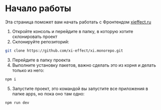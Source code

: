 # Начало работы

Эта страница поможет вам начать работать с Фронтендом [xieffect.ru](https://xieffect.ru/)

1. Откройте консоль и перейдите в папку, в которую хотите склонировать проект
2. Склонируйте репозиторий:

```bash
git clone https://github.com/xi-effect/xi.monorepo.git
```

3. Перейдите в папку проекта
4. Выполните установку пакетов, важно сделать это из корня и делать только из него:

```bash
npm i
```

5. Запустите проект, это командой вы запустите все приложения в папке apps, но пока оно там одно:

```bash
npm run dev
```
